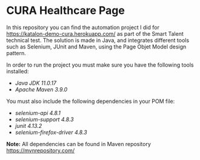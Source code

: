 # CURA Healthcare Page
In this repository you can find the automation project I did for https://katalon-demo-cura.herokuapp.com/ as part of the Smart Talent technical test. The solution is made in Java, and integrates different tools such as Selenium, JUnit and Maven, using the Page Objet Model design pattern.

In order to run the project you must make sure you have the following tools installed:
- *Java JDK 11.0.17* 
- *Apache Maven 3.9.0*

You must also include the following dependencies in your POM file:
- *selenium-api 4.8.1*
- *selenium-support 4.8.3*
- *junit 4.13.2*
- *selenium-firefox-driver 4.8.3*

**Note:** All dependencies can be found in Maven repository https://mvnrepository.com/
